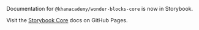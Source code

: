 Documentation for `@khanacademy/wonder-blocks-core` is now in Storybook.

Visit the [Storybook
Core](https://khan.github.io/wonder-blocks/?path=/docs/core) docs on GitHub
Pages.

